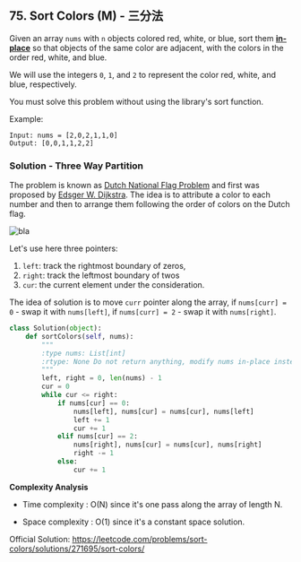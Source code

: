 ## 75. Sort Colors (M) - 三分法

Given an array `nums` with `n` objects colored red, white, or blue, sort them **[in-place](https://en.wikipedia.org/wiki/In-place_algorithm)** so that objects of the same color are adjacent, with the colors in the order red, white, and blue.

We will use the integers `0`, `1`, and `2` to represent the color red, white, and blue, respectively.

You must solve this problem without using the library's sort function.

Example:

```
Input: nums = [2,0,2,1,1,0]
Output: [0,0,1,1,2,2]
```



### Solution - Three Way Partition 

The problem is known as [Dutch National Flag Problem](https://en.wikipedia.org/wiki/Dutch_national_flag_problem) and first was proposed by [Edsger W. Dijkstra](https://en.wikipedia.org/wiki/Edsger_W._Dijkstra). The idea is to attribute a color to each number and then to arrange them following the order of colors on the Dutch flag.

![bla](https://leetcode.com/problems/sort-colors/solutions/271695/Figures/75/first_pic2.png)

Let's use here three pointers:

1. `left`: track the rightmost boundary of zeros, 
2. `right`: track the leftmost boundary of twos
3. `cur`: the current element under the consideration. 

The idea of solution is to move `curr` pointer along the array, if `nums[curr] = 0` - swap it with `nums[left]`, if `nums[curr] = 2` - swap it with `nums[right]`.

```python
class Solution(object):
    def sortColors(self, nums):
        """
        :type nums: List[int]
        :rtype: None Do not return anything, modify nums in-place instead.
        """
        left, right = 0, len(nums) - 1
        cur = 0
        while cur <= right:
            if nums[cur] == 0:
                nums[left], nums[cur] = nums[cur], nums[left]
                left += 1
                cur += 1
            elif nums[cur] == 2:
                nums[right], nums[cur] = nums[cur], nums[right]
                right -= 1
            else:
                cur += 1
```

**Complexity Analysis**

- Time complexity : O(N) since it's one pass along the array of length N.

- Space complexity : O(1) since it's a constant space solution.

  

Official Solution: https://leetcode.com/problems/sort-colors/solutions/271695/sort-colors/